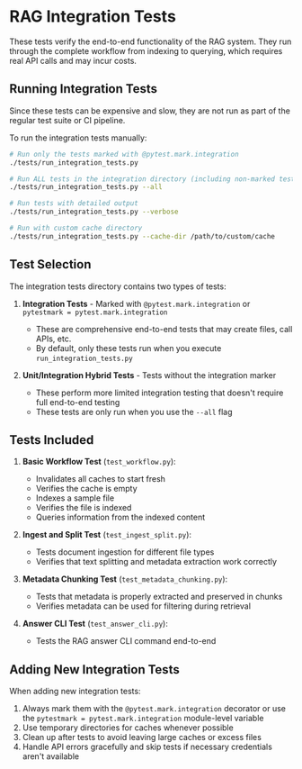 # RAG Integration Tests

These tests verify the end-to-end functionality of the RAG system. They run through the complete workflow from indexing to querying, which requires real API calls and may incur costs.

## Running Integration Tests

Since these tests can be expensive and slow, they are not run as part of the regular test suite or CI pipeline.

To run the integration tests manually:

```bash
# Run only the tests marked with @pytest.mark.integration
./tests/run_integration_tests.py

# Run ALL tests in the integration directory (including non-marked tests)
./tests/run_integration_tests.py --all

# Run tests with detailed output
./tests/run_integration_tests.py --verbose

# Run with custom cache directory
./tests/run_integration_tests.py --cache-dir /path/to/custom/cache
```

## Test Selection

The integration tests directory contains two types of tests:

1. **Integration Tests** - Marked with `@pytest.mark.integration` or `pytestmark = pytest.mark.integration`
   - These are comprehensive end-to-end tests that may create files, call APIs, etc.
   - By default, only these tests run when you execute `run_integration_tests.py`

2. **Unit/Integration Hybrid Tests** - Tests without the integration marker
   - These perform more limited integration testing that doesn't require full end-to-end testing
   - These tests are only run when you use the `--all` flag

## Tests Included

1. **Basic Workflow Test** (`test_workflow.py`):
   - Invalidates all caches to start fresh
   - Verifies the cache is empty
   - Indexes a sample file
   - Verifies the file is indexed
   - Queries information from the indexed content

2. **Ingest and Split Test** (`test_ingest_split.py`):
   - Tests document ingestion for different file types
   - Verifies that text splitting and metadata extraction work correctly

3. **Metadata Chunking Test** (`test_metadata_chunking.py`):
   - Tests that metadata is properly extracted and preserved in chunks
   - Verifies metadata can be used for filtering during retrieval

4. **Answer CLI Test** (`test_answer_cli.py`):
   - Tests the RAG answer CLI command end-to-end

## Adding New Integration Tests

When adding new integration tests:

1. Always mark them with the `@pytest.mark.integration` decorator or use the `pytestmark = pytest.mark.integration` module-level variable
2. Use temporary directories for caches whenever possible
3. Clean up after tests to avoid leaving large caches or excess files
4. Handle API errors gracefully and skip tests if necessary credentials aren't available 
